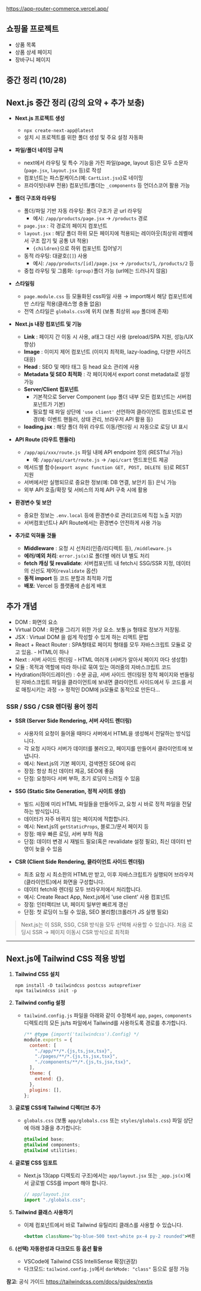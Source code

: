 https://app-router-commerce.vercel.app/

## 쇼핑몰 프로젝트

- 상품 목록
- 상품 상세 페이지
- 장바구니 페이지

## 중간 정리 (10/28)

## Next.js 중간 정리 (강의 요약 + 추가 보충)

- **Next.js 프로젝트 생성**

  - `npx create-next-app@latest`
  - 설치 시 프로젝트를 위한 폴더 생성 및 주요 설정 자동화

- **파일/폴더 네이밍 규칙**

  - next에서 라우팅 및 특수 기능을 가진 파일(page, layout 등)은 모두 소문자(`page.jsx`, `layout.jsx` 등)로 작성
  - 컴포넌트는 파스칼케이스(예: `CartList.jsx`)로 네이밍
  - 프라이빗(내부 전용) 컴포넌트/폴더는 `_components` 등 언더스코어 활용 가능

- **폴더 구조와 라우팅**

  - 폴더/파일 기반 자동 라우팅: 폴더 구조가 곧 url 라우팅
    - 예시: `/app/products/page.jsx` → `/products` 경로
  - `page.jsx` : 각 경로의 페이지 컴포넌트
  - `layout.jsx` : 해당 폴더 하위 모든 페이지에 적용되는 레이아웃(최상위 레벨에서 구조 잡기 및 공통 UI 적용)
    - `{children}`으로 하위 컴포넌트 집어넣기
  - 동적 라우팅: 대괄호(`[]`) 사용
    - 예시: `/app/products/[id]/page.jsx` → `/products/1`, `/products/2` 등
  - 중첩 라우팅 및 그룹화: `(group)`폴더 가능 (url에는 드러나지 않음)

- **스타일링**

  - `page.module.css` 등 모듈화된 css파일 사용 → import해서 해당 컴포넌트에만 스타일 적용(클래스명 충돌 없음)
  - 전역 스타일은 `globals.css`에 위치 (보통 최상위 `app` 폴더에 존재)

- **Next.js 내장 컴포넌트 및 기능**

  - **Link** : 페이지 간 이동 시 사용, a태그 대신 사용 (preload/SPA 지원, 성능/UX 향상)
  - **Image** : 이미지 제어 컴포넌트 (이미지 최적화, lazy-loading, 다양한 사이즈 대응)
  - **Head** : SEO 및 메타 태그 등 head 요소 관리에 사용
  - **Metadata 및 SEO 최적화** : 각 페이지에서 export const metadata로 설정 가능
  - **Server/Client 컴포넌트**
    - 기본적으로 Server Component (`app` 폴더 내부 모든 컴포넌트는 서버컴포넌트가 기본)
    - 필요할 때 파일 상단에 `'use client'` 선언하여 클라이언트 컴포넌트로 변경(예: 이벤트 핸들러, 상태 관리, 브라우저 API 활용 등)
  - **loading.jsx** : 해당 폴더 하위 라우트 이동/렌더링 시 자동으로 로딩 UI 표시

- **API Route (라우트 핸들러)**

  - `/app/api/xxx/route.js` 파일 내에 API endpoint 정의 (RESTful 가능)
    - 예: `/app/api/cart/route.js` → `/api/cart` 엔드포인트 제공
  - 메서드별 함수(`export async function GET, POST, DELETE 등`)로 REST 지원
  - 서버에서만 실행되므로 중요한 정보(예: DB 연결, 보안키 등) 은닉 가능
  - 외부 API 호출/확장 및 서비스의 자체 API 구축 시에 활용

- **환경변수 및 보안**

  - 중요한 정보는 `.env.local` 등에 환경변수로 관리(코드에 직접 노출 지양)
  - 서버컴포넌트나 API Route에서는 환경변수 안전하게 사용 가능

- **추가로 익혀둘 것들**

  - **Middleware** : 요청 시 선처리(인증/리디렉트 등), `/middleware.js`
  - **에러/예외 처리**: `error.js(x)`로 폴더별 에러 UI 별도 처리
  - **fetch 캐싱 및 revalidate**: 서버컴포넌트 내 fetch시 SSG/SSR 지정, 데이터의 신선도 제어(`revalidate` 옵션)
  - **동적 import** 등 코드 분할과 최적화 기법
  - **배포**: Vercel 등 플랫폼에 손쉽게 배포

## 추가 개념

- DOM : 화면의 요소
- Virtual DOM : 화면을 그리기 위한 가상 요소. 보통 js 형태로 정보가 저장됨.
- JSX : Virtual DOM 을 쉽게 작성할 수 있게 하는 리액트 문법
- React + React Router : SPA형태로 페이지 형태를 모두 자바스크립트 모듈로 갖고 있음. - HTML이 하나
- Next : 서버 사이드 렌더링 - HTML 여러개 (서버가 알아서 페이지 마다 생성함)
- 모듈 : 목적과 역할에 따라 하나로 묶여 있는 여러줄의 자바스크립트 코드
- Hydration(하이드레이션) : 수분 공급, 서버 사이드 렌더링된 정적 페이지와 번들링된 자바스크립트 파일을 클라이언트에 보내면 클라이언트 사이드에서 두 코드를 서로 매칭시키는 과정 -> 정적인 DOM에 js모듈로 동적으로 만든다...

### SSR / SSG / CSR 렌더링 용어 정리

- **SSR (Server Side Rendering, 서버 사이드 렌더링)**

  - 사용자의 요청이 들어올 때마다 서버에서 HTML을 생성해서 전달하는 방식입니다.
  - 각 요청 시마다 서버가 데이터를 불러오고, 페이지를 만들어서 클라이언트에 보냅니다.
  - 예시: Next.js의 기본 페이지, 검색엔진 SEO에 유리
  - 장점: 항상 최신 데이터 제공, SEO에 좋음
  - 단점: 요청마다 서버 부하, 초기 로딩이 느려질 수 있음

- **SSG (Static Site Generation, 정적 사이트 생성)**

  - 빌드 시점에 미리 HTML 파일들을 만들어두고, 요청 시 바로 정적 파일을 전달하는 방식입니다.
  - 데이터가 자주 바뀌지 않는 페이지에 적합합니다.
  - 예시: Next.js의 `getStaticProps`, 블로그/문서 페이지 등
  - 장점: 매우 빠른 로딩, 서버 부하 적음
  - 단점: 데이터 변경 시 재빌드 필요(혹은 revalidate 설정 필요), 최신 데이터 반영이 늦을 수 있음

- **CSR (Client Side Rendering, 클라이언트 사이드 렌더링)**
  - 최초 요청 시 최소한의 HTML만 받고, 이후 자바스크립트가 실행되어 브라우저(클라이언트)에서 화면을 구성합니다.
  - 데이터 fetch와 렌더링 모두 브라우저에서 처리합니다.
  - 예시: Create React App, Next.js에서 'use client' 사용 컴포넌트
  - 장점: 인터랙티브 UI, 페이지 일부만 빠르게 갱신
  - 단점: 첫 로딩이 느릴 수 있음, SEO 불리함(크롤러가 JS 실행 필요)

> Next.js는 이 SSR, SSG, CSR 방식을 모두 선택해 사용할 수 있습니다.
> 처음 로딩시 SSR -> 페이지 이동시 CSR 방식으로 최적화

---

## Next.js에 Tailwind CSS 적용 방법

1. **Tailwind CSS 설치**

   ```
   npm install -D tailwindcss postcss autoprefixer
   npx tailwindcss init -p
   ```

2. **Tailwind config 설정**

   - `tailwind.config.js` 파일을 아래와 같이 수정해서 `app`, `pages`, `components` 디렉토리의 모든 js/ts 파일에서 Tailwind를 사용하도록 경로를 추가합니다.
     ```js
     /** @type {import('tailwindcss').Config} */
     module.exports = {
       content: [
         "./app/**/*.{js,ts,jsx,tsx}",
         "./pages/**/*.{js,ts,jsx,tsx}",
         "./components/**/*.{js,ts,jsx,tsx}",
       ],
       theme: {
         extend: {},
       },
       plugins: [],
     };
     ```

3. **글로벌 CSS에 Tailwind 디렉티브 추가**

   - `globals.css` (보통 `app/globals.css` 또는 `styles/globals.css`) 파일 상단에 아래 3줄을 추가합니다:
     ```css
     @tailwind base;
     @tailwind components;
     @tailwind utilities;
     ```

4. **글로벌 CSS 임포트**

   - Next.js 13(app 디렉토리 구조)에서는 `app/layout.jsx` 또는 `_app.js(x)`에서 글로벌 CSS를 import 해야 합니다.
     ```js
     // app/layout.jsx
     import "./globals.css";
     ```

5. **Tailwind 클래스 사용하기**

   - 이제 컴포넌트에서 바로 Tailwind 유틸리티 클래스를 사용할 수 있습니다.
     ```jsx
     <button className="bg-blue-500 text-white px-4 py-2 rounded">버튼</button>
     ```

6. **(선택) 자동완성과 다크모드 등 옵션 활용**

   - VSCode에 Tailwind CSS IntelliSense 확장(권장)
   - 다크모드: `tailwind.config.js`에서 `darkMode: "class"` 등으로 설정 가능

**참고**: 공식 가이드 https://tailwindcss.com/docs/guides/nextjs
